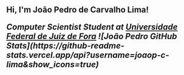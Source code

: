 <h2>Hi, I'm João Pedro de Carvalho Lima!
<p><em>Computer Scientist Student at <a href="https://www2.ufjf.br/ufjf/">Universidade Federal de Juiz de Fora</a>
![João Pedro GitHub Stats](https://github-readme-stats.vercel.app/api?username=joaop-c-lima&show_icons=true)
